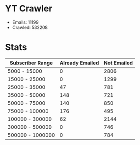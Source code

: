 # YT Crawler
- Emails: 11199
- Crawled: 532208

# Stats
| Subscriber Range  | Already Emailed | Not Emailed |
|-------|-------|-------|
| 5000 - 15000 | 0 | 2806 |
| 15000 - 25000 | 0 | 1299 |
| 25000 - 35000 | 47 | 781 |
| 35000 - 50000 | 148 | 721 |
| 50000 - 75000 | 140 | 850 |
| 75000 - 100000 | 176 | 495 |
| 100000 - 300000 | 62 | 2144 |
| 300000 - 500000 | 0 | 746 |
| 500000 - 1000000 | 0 | 784 |
